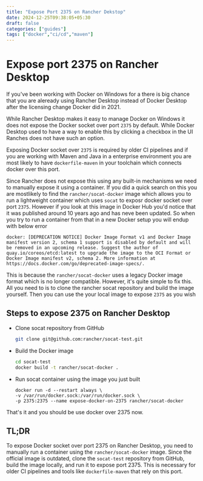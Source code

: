 ```yaml
---
title: "Expose Port 2375 on Rancher Dekstop"
date: 2024-12-25T09:38:05+05:30
draft: false
categories: ["guides"]
tags: ["docker","ci/cd","maven"]
---
```


# Expose port 2375 on Rancher Desktop

If you've been working with Docker on Windows for a there is big chance that you are aleready using Rancher Desktop instead of Docker Desktop after the licensing change Docker did in 2021. 

While Rancher Desktop makes it easy to manage Docker on Windows it does not expose the Docker socket over port `2375` by default. While Docker Desktop used to have a way to enable this by clicking a checkbox in the UI Ranches does not have such an option.

Exposing Docker socket over `2375` is required by older CI pipelines and if you are working with Maven and Java in a enterprise environment you are most likely to have `dockerfile-maven` in your toolchain which connects docker over this port.

Since Rancher does not expose this using any built-in mechanisms we need to manually expose it using a container. If you did a quick search on this you are mostlikely to find the `rancher/socat-docker` image which allows you to run a lightweight container which uses `socat` to exposr docker socket over port `2375`. However if you look at this image in Docker Hub you'd notice that it was published around 10 years ago and has neve been updated. So when you try to run a container from that in a new Docker setup you will endup with below error

```
docker: [DEPRECATION NOTICE] Docker Image Format v1 and Docker Image manifest version 2, schema 1 support is disabled by default and will be removed in an upcoming release. Suggest the author of quay.io/coreos/etcd:latest to upgrade the image to the OCI Format or Docker Image manifest v2, schema 2. More information at https://docs.docker.com/go/deprecated-image-specs/.
```

This is because the `rancher/socat-docker` uses a legacy Docker image format which is no longer compatible. However, it's quite simple to fix this. All you need to is to clone the rancher socat repository and build the image yourself. Then you can use the your local image to expose `2375` as you wish

## Steps to expose 2375 on Rancher Desktop

- Clone socat repository from GitHub
  ```bash
  git clone git@github.com:rancher/socat-test.git
  ```
- Build the Docker image
  ```bash
  cd socat-test
  docker build -t rancher/socat-docker .
  ```
- Run socat container using the image you just built
  ```
  docker run -d --restart always \
  -v /var/run/docker.sock:/var/run/docker.sock \
  -p 2375:2375 --name expose-docker-on-2375 rancher/socat-docker

That's it and you should be use docker over 2375 now.

## TL;DR

To expose Docker socket over port 2375 on Rancher Desktop, you need to manually run a container using the `rancher/socat-docker` image. Since the official image is outdated, clone the `socat-test` repository from GitHub, build the image locally, and run it to expose port 2375. This is necessary for older CI pipelines and tools like `dockerfile-maven` that rely on this port.


